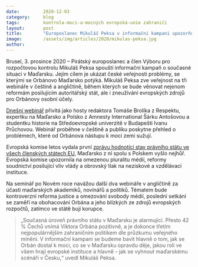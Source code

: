 ```yaml
---
date:         2020-12-03
category:     blog
tags:         kontrola-moci-a-mocných evropská-unie zahraničí
layout:       post
title:        "Europoslanec Mikuláš Peksa v informační kampani upozorňuje na úpadek právního státu v Maďarsku"
image:        /assets/img/articles/2020/mikulas-peksa.jpg
author:       
---
```






Brusel, 3. prosince 2020 – Pirátský europoslanec a člen Výboru pro rozpočtovou kontrolu Mikuláš Peksa spouští informační kampaň o současné situaci v Maďarsku. Jejím cílem je ukázat české veřejnosti problémy, se kterými se Orbánovo Maďarsko potýká. Mikuláš Peksa zve veřejnost na tři webináře v češtině a angličtině, během kterých se bude věnovat nejenom reformám posilujícím autoritářský stát, ale i zneužívání evropských zdrojů pro Orbánovy osobní účely.

[Dnešní webinář](https://www.facebook.com/events/679577939352075/) přivítá jako hosty redaktora Tomáše Brolíka z Respektu, expertku na Maďarsko a Polsko z Amnesty International Šárku Antošovou a studentku historie na Středoevropské univerzitě v Budapešti Ivanu Průchovou. Webinář proběhne v češtině a publiku poskytne přehled o problémech, které od Orbánova nástupu k moci zemi sužují.

Evropská komise letos vydala první [zprávu hodnotící stav právního státu ve všech členských státech EU](https://ec.europa.eu/info/policies/justice-and-fundamental-rights/upholding-rule-law/rule-law/rule-law-mechanism/2020-rule-law-report_cs), Maďarsko z ní spolu s Polskem vyšlo nejhůř. Evropská komise upozornila na omezenou pluralitu médií, reformy soudnictví posilující vliv vlády a obrovský tlak na neziskové a vzdělávací instituce.

Na seminář po Novém roce navážou další dva webináře v angličtině za účasti maďarských akademiků, novinářů a politiků. Tématem bude kontroverzní reforma justice a omezování svobody médií, poslední setkání se zaměří na obohacování Orbána a jeho blízkých ze zdrojů evropských rozpočtů, zatímco ve státě bují korupce.

> „Současná úroveň právního státu v Maďarsku je alarmující. Přesto 42 % Čechů vnímá Viktora Orbána pozitivně, a je dokonce třetím nejpopulárnějším zahraničním politikem dle průzkumu veřejného mínění. V informační kampani se budeme bavit hlavně o tom, jak se Orbán dostal k moci, co se v Maďarsku opravdu děje, jakou roli ve všem hrají evropské instituce a hlavně – jak se vyhnout maďarskému scénáři v Česku,“ uvedl Mikuláš Peksa.  
